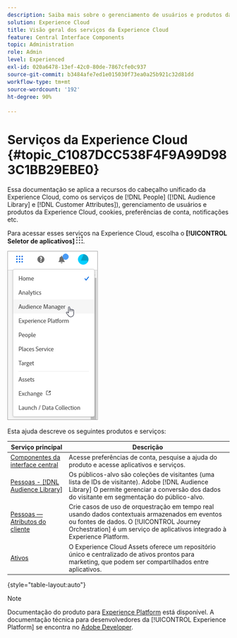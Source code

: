 ```yaml
---
description: Saiba mais sobre o gerenciamento de usuários e produtos da Adobe Experience Cloud, os serviços Pessoas (públicos-alvo e atributos do cliente), Journey Orchestration, Ofertas, Locais, Experience Platform Launch e Mobile Services.
solution: Experience Cloud
title: Visão geral dos serviços da Experience Cloud
feature: Central Interface Components
topic: Administration
role: Admin
level: Experienced
exl-id: 020a6478-13ef-42c0-80de-7867cfe0c937
source-git-commit: b3484afe7ed1e015030f73ea0a25b921c32d81dd
workflow-type: tm+mt
source-wordcount: '192'
ht-degree: 90%

---
```


# Serviços da Experience Cloud {#topic_C1087DCC538F4F9A99D983C1BB29EBE0}

Essa documentação se aplica a recursos do cabeçalho unificado da Experience Cloud, como os serviços de [!DNL People] ([!DNL Audience Library] e [!DNL Customer Attributes]), gerenciamento de usuários e produtos da Experience Cloud, cookies, preferências de conta, notificações etc.

Para acessar esses serviços na Experience Cloud, escolha o **[!UICONTROL Seletor de aplicativos]**
![Seletor de serviços](../assets/menu-icon.png).

![Serviços da Experience Cloud](../assets/platform-core-services.png)

Esta ajuda descreve os seguintes produtos e serviços:

| Serviço principal | Descrição |
|--- |--- |
| [Componentes da interface central](../experience-cloud.md) | Acesse preferências de conta, pesquise a ajuda do produto e acesse aplicativos e serviços. |
| [Pessoas -  [!DNL Audience Library]](audiences/overview.md) | Os públicos-alvo são coleções de visitantes (uma lista de IDs de visitante). Adobe [!DNL Audience Library] O permite gerenciar a conversão dos dados do visitante em segmentação do público-alvo. |
| [Pessoas — Atributos do cliente](customer-attributes/attributes.md) | Crie casos de uso de orquestração em tempo real usando dados contextuais armazenados em eventos ou fontes de dados. O [!UICONTROL Journey Orchestration] é um serviço de aplicativos integrado à Experience Platform. |
| [Ativos](assets/experience-cloud-assets.md) | O Experience Cloud Assets oferece um repositório único e centralizado de ativos prontos para marketing, que podem ser compartilhados entre aplicativos. |

{style="table-layout:auto"}

>[!NOTE]
>
>Documentação do produto para [Experience Platform](https://experienceleague.adobe.com/docs/experience-platform/landing/home.html?lang=pt-BR) está disponível. A documentação técnica para desenvolvedores da [!UICONTROL Experience Platform] se encontra no [Adobe Developer](https://developer.adobe.com/apis).
